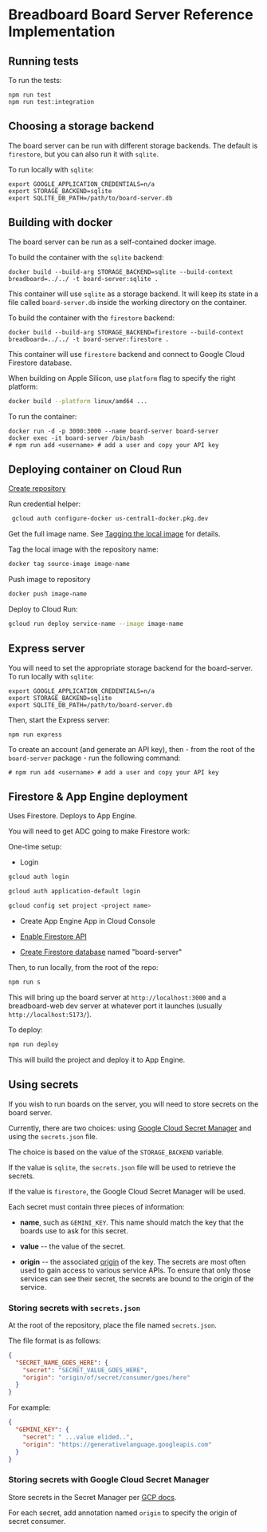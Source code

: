 # Breadboard Board Server Reference Implementation

## Running tests

To run the tests:

```
npm run test
npm run test:integration
```

## Choosing a storage backend

The board server can be run with different storage backends. The default is
`firestore`, but you can also run it with `sqlite`.

To run locally with `sqlite`:

```
export GOOGLE_APPLICATION_CREDENTIALS=n/a
export STORAGE_BACKEND=sqlite
export SQLITE_DB_PATH=/path/to/board-server.db
```

## Building with docker

The board server can be run as a self-contained docker image.

To build the container with the `sqlite` backend:

```
docker build --build-arg STORAGE_BACKEND=sqlite --build-context breadboard=../../ -t board-server:sqlite .
```

This container will use `sqlite` as a storage backend. It will keep its state in
a file called `board-server.db` inside the working directory on the container.

To build the container with the `firestore` backend:

```
docker build --build-arg STORAGE_BACKEND=firestore --build-context breadboard=../../ -t board-server:firestore .
```

This container will use `firestore` backend and connect to Google Cloud
Firestore database.

When building on Apple Silicon, use `platform` flag to specify the right
platform:

```sh
docker build --platform linux/amd64 ...
```

To run the container:

```
docker run -d -p 3000:3000 --name board-server board-server
docker exec -it board-server /bin/bash
# npm run add <username> # add a user and copy your API key
```

## Deploying container on Cloud Run

[Create repository](https://cloud.google.com/artifact-registry/docs/repositories/create-repos#create-console)

Run credential helper:

```sh
 gcloud auth configure-docker us-central1-docker.pkg.dev
```

Get the full image name. See
[Tagging the local image](https://cloud.google.com/artifact-registry/docs/docker/pushing-and-pulling#tag)
for details.

Tag the local image with the repository name:

```sh
docker tag source-image image-name
```

Push image to repository

```sh
docker push image-name
```

Deploy to Cloud Run:

```sh
gcloud run deploy service-name --image image-name
```

## Express server

You will need to set the appropriate storage backend for the board-server. To
run locally with `sqlite`:

```
export GOOGLE_APPLICATION_CREDENTIALS=n/a
export STORAGE_BACKEND=sqlite
export SQLITE_DB_PATH=/path/to/board-server.db
```

Then, start the Express server:

```
npm run express
```

To create an account (and generate an API key), then - from the root of the
`board-server` package - run the following command:

```
# npm run add <username> # add a user and copy your API key
```

## Firestore & App Engine deployment

Uses Firestore. Deploys to App Engine.

You will need to get ADC going to make Firestore work:

One-time setup:

- Login

```bash
gcloud auth login
```

```bash
gcloud auth application-default login
```

```bash
gcloud config set project <project name>
```

- Create App Engine App in Cloud Console

- [Enable Firestore API](https://console.cloud.google.com/marketplace/product/google/firestore.googleapis.com)

- [Create Firestore database](https://console.cloud.google.com/firestore/databases)
  named "board-server"

Then, to run locally, from the root of the repo:

```bash
npm run s
```

This will bring up the board server at `http://localhost:3000` and a
breadboard-web dev server at whatever port it launches (usually
`http://localhost:5173/`).

To deploy:

```bash
npm run deploy
```

This will build the project and deploy it to App Engine.

## Using secrets

If you wish to run boards on the server, you will need to store secrets on the
board server.

Currently, there are two choices: using
[Google Cloud Secret Manager](https://cloud.google.com/security/products/secret-manager?hl=en)
and using the `secrets.json` file.

The choice is based on the value of the `STORAGE_BACKEND` variable.

If the value is `sqlite`, the `secrets.json` file will be used to retrieve the
secrets.

If the value is `firestore`, the Google Cloud Secret Manager will be used.

Each secret must contain three pieces of information:

- **name**, such as `GEMINI_KEY`. This name should match the key that the boards
  use to ask for this secret.

- **value** -- the value of the secret.

- **origin** -- the associated
  [origin](https://developer.mozilla.org/en-US/docs/Glossary/Origin) of the key.
  The secrets are most often used to gain access to various service APIs. To
  ensure that only those services can see their secret, the secrets are bound to
  the origin of the service.

### Storing secrets with `secrets.json`

At the root of the repository, place the file named `secrets.json`.

The file format is as follows:

```json
{
  "SECRET_NAME_GOES_HERE": {
    "secret": "SECRET_VALUE_GOES_HERE",
    "origin": "origin/of/secret/consumer/goes/here"
  }
}
```

For example:

```json
{
  "GEMINI_KEY": {
    "secret": " ...value elided..",
    "origin": "https://generativelanguage.googleapis.com"
  }
}
```

### Storing secrets with Google Cloud Secret Manager

Store secrets in the Secret Manager per
[GCP docs](https://cloud.google.com/secret-manager/docs/creating-and-accessing-secrets).

For each secret, add annotation named `origin` to specify the origin of secret
consumer.
